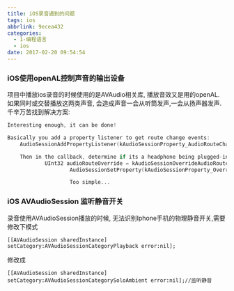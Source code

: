 ```yaml
---
title: iOS录音遇到的问题
tags: ios
abbrlink: 9ecea432
categories:
  - 1-编程语言
  - ios
date: 2017-02-20 09:54:54
---
```

### iOS使用openAL控制声音的输出设备
项目中播放ios录音的时候使用的是AVAudio相关库, 播放音效又是用的openAL.
如果同时或交替播放这两类声音, 会造成声音一会从听筒发声,一会从扬声器发声.
千辛万苦找到解决方案:

```cpp
Interesting enough, it can be done!

Basically you add a property listener to get route change events:
    AudioSessionAddPropertyListener(kAudioSessionProperty_AudioRouteChange, audioRouteChangeListenerCallback,0);

	Then in the callback, determine if its a headphone being plugged-in and override the audio route:
	        UInt32 audioRouteOverride = kAudioSessionOverrideAudioRoute_Speaker;
			        AudioSessionSetProperty(kAudioSessionProperty_OverrideAudioRoute, sizeof(audioRouteOverride), &audioRouteOverride);

					Too simple...
```


### iOS AVAudioSession 监听静音开关
录音使用AVAudioSession播放的时候, 无法识别Iphone手机的物理静音开关,需要修改下模式


```
[[AVAudioSession sharedInstance] setCategory:AVAudioSessionCategoryPlayback error:nil];
```

修改成
        
```
[[AVAudioSession sharedInstance] setCategory:AVAudioSessionCategorySoloAmbient error:nil];//监听静音
```



